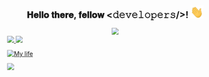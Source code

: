 <div align="center">
  <h2> 𝐇𝐞𝐥𝐥𝐨 𝐭𝐡𝐞𝐫𝐞, 𝐟𝐞𝐥𝐥𝐨𝐰 <𝚍𝚎𝚟𝚎𝚕𝚘𝚙𝚎𝚛𝚜/>! <img src="https://github.com/ABSphreak/ABSphreak/blob/master/gifs/Hi.gif" width="30px"></h2><img src="https://scontent.fhph1-2.fna.fbcdn.net/v/t39.1997-6/cp0/s110x80/70096517_494807081086459_5915572539702116352_n.png?_nc_cat=1&ccb=3&_nc_sid=ac3552&_nc_ohc=Le7k0FjdonUAX-7enCN&_nc_ht=scontent.fhph1-2.fna&_nc_tp=30&oh=5e6ead81545d9976a13fde449ba39ef1&oe=60642C1D"/>
</div>

<div>
  <a href="https://github.com/damhung0113">
    <img height="180em" src="https://github-readme-stats.vercel.app/api?username=damhung0113&show_icons=true&hide_title=true&theme=dark"/>
  </a>
  <a href="https://github.com/LexxFade?tab=repositories">
    <img height="180em" src="https://github-readme-stats-eight-theta.vercel.app/api/top-langs/?username=damhung0113&layout=compact&langs_count=8&theme=dark"/>
  </a>
</div>

[<img src="https://now-playing-codestackr.vercel.app/api/spotify-playing" alt="My life" width="350" />](https://open.spotify.com/show/4aPCqaUsLdKqO6iG5SSa2F)

![](https://visitor-badge.glitch.me/badge?page_id=damhung0113)
